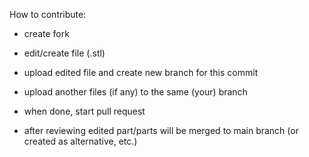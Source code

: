 How to contribute:

- create fork
- edit/create file (.stl)
- upload edited file and create new branch for this commit
- upload another files (if any) to the same (your) branch
- when done, start pull request

- after reviewing edited part/parts will be merged to main branch (or created as alternative, etc.)
